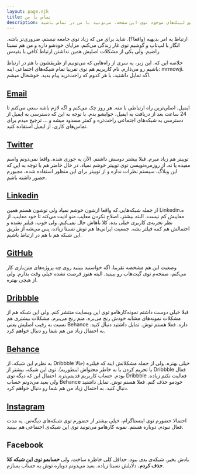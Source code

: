 ```yaml
---
layout: page.njk
title: تماس با من
description: از طریق لینک‌های موجود توی این صفحه، می‌تونید با من در تماس باشید.
---
```


  <p>
    ارتباط یه امر بدیهیه (واقعا؟).
    شاید برای من که زیاد توی جامعه نیستم، ضروری‌تر باشه. انگار با لپ‌تاپ و گوشیم توی غار زندگی می‌کنم.
    مزایای خودشو داره و من هم نسبتا راضیم. ولی یکی از مشکلات اصلیش همین نداشتن ارتباط کافی با بقیه‌س.
  </p>
  <p>
    خلاصه این که، این زیر، یه سری از راه‌هایی که می‌تونیم از طریقشون با هم در ارتباط باشیم رو می‌ذارم.
    نام کاربریم هم توی تقریبا تمام شبکه‌های اجتماعی اینه: mrmowji.
    اگه تمایل داشتید، با هر کدوم که راحت‌ترید پیام بدید.
    خوشحال میشم.
  </p>

  <h2><a href="mailto:javan.mojtaba@gmail.com">Email</a></h2>
  <p>
    ایمیل، اصلی‌ترین راه ارتباطی با منه. هر روز چک می‌کنم و اگه لازم باشه سعی می‌کنم تا 24 ساعت بعد از دریافت
    یه ایمیل، جوابشو بدم. با توجه به این که دسترسی به ایمیل از دسترسی به شبکه‌های اجتماعی راحت‌تره و کمتر مسدود میشه و ...
    ترجیح میدم برای تماس‌های کاری، از ایمیل استفاده کنید.
  </p>

  <h2><a href="https://twitter.com/mrmowji" target="_blank" rel="nofollow">Twitter</a></h2>
  <p>
    توییتر هم زیاد میرم. قبلا بیشتر دوسش داشتم. الآن یه جوری شده. واقعا نمی‌دونم واسم مفیده یا نه.
    از روزمره‌نویسی توی توییتر خوشم نمیاد. در حال حاضر هم با توجه به این که این وبلاگ،
    سیستم نظرات نداره و از توییتر برای این منظور استفاده شده، مجبورم حضور داشته باشم.
  </p>

  <h2><a href="https://linkedin.com/in/mrmowji" target="_blank" rel="nofollow">Linkedin</a></h2>
  <p>
    از جمله شبکه‌هایی که واقعا ازشون خوشم نمیاد ولی توشون هستم همین Linkedinه.
    معایبش کم نیست. البته بیشتر، اصلاح نکردن معایب منو اذیت می‌کنه تا خود معایب.
    از نظر تجربه‌ی کاربری خیلی بده. کلا باهاش حال نمی‌کنم. ولی خوب، فیلتر نشده و احتمالش هم کمه فیلتر بشه.
    جمعیت ایرانی‌ها هم توش نسبتا زیاده.
    پس می‌شه از طریق این شبکه هم با هم در ارتباط باشیم.
  </p>

  <h2><a href="https://github.com/mrmowji" target="_blank" rel="nofollow">GitHub</a></h2>
  <p>
    وضعیت این هم مشخصه تقریبا. اگه خواستید ببینید روی چه پروژه‌های متن‌بازی کار می‌کنم، صفحه‌م توی گیت‌هاب رو ببینید.
    البته هنوز فرصت نشده خیلی وقت بذارم. ولی از هیچی بهتره.
  </p>

  <h2><a href="https://dribbble.com/mrmowji" target="_blank" rel="nofollow">Dribbble</a></h2>
  <p>
    قبلا خیلی دوست داشتم نمونه‌کارهامو توی این وبسایت منتشر کنم.
    ولی این شبکه هم از مشکلات نمونه‌های مشابه خودش رنج می‌بره. منم رنج می‌برم. مشکلات بیشتری هم نسبت به رقیب اصلیش یعنی Behance داره.
    فعلا هستم توش. تمایل داشتید دنبال کنید. به احتمال زیاد من هم شما رو دنبال خواهم کرد.
  </p>

  <h2><a href="https://behance.net/mrmowji" target="_blank" rel="nofollow">Behance</a></h2>
  <p>
    به نظرم این شبکه، از Dribbble خیلی بهتره. ولی از جمله مشکلاتش اینه که فیلتره (حالا یا تحریم کردن یا به خاطر محتواش اینطوریه).
    توی این شبکه، بیشتر از Dribbble فعال بودم. حساب کاربریم قدیمی‌تره.
    احتمال این که دیگه توی Dribbble فعالیت نکنم زیاده. ولی بعید می‌دونم حساب Behance خودمو حذف کنم.
    فعلا هستم توش. تمایل داشتید دنبال کنید. به احتمال زیاد من هم شما رو دنبال خواهم کرد.
  </p>

  <h2><a href="https://instagram.com/mrmowji" target="_blank" rel="nofollow">Instagram</a></h2>
  <p>
    احتمالا حضورم توی اینستاگرام، خیلی بیشتر از حضورم توی شبکه‌های دیگه‌س.
    یه مدت فعال نبودم. دوباره هستم. نمونه کارهامو می‌تونید توی این شبکه‌ی اجتماعی هم ببینید.
  </p>

  <h2 class="line-through">Facebook</h2>
  <p>
    یادش بخیر. شبکه‌ی بدی نبود. حداقل کلی خاطره ساخت.
    ولی
    <strong>حسابمو توی این شبکه کلا حذف کردم.</strong>
    دلایلش نسبتا زیاده.
    بعید می‌دونم دوباره توش یه حساب بسازم.
  </p>
